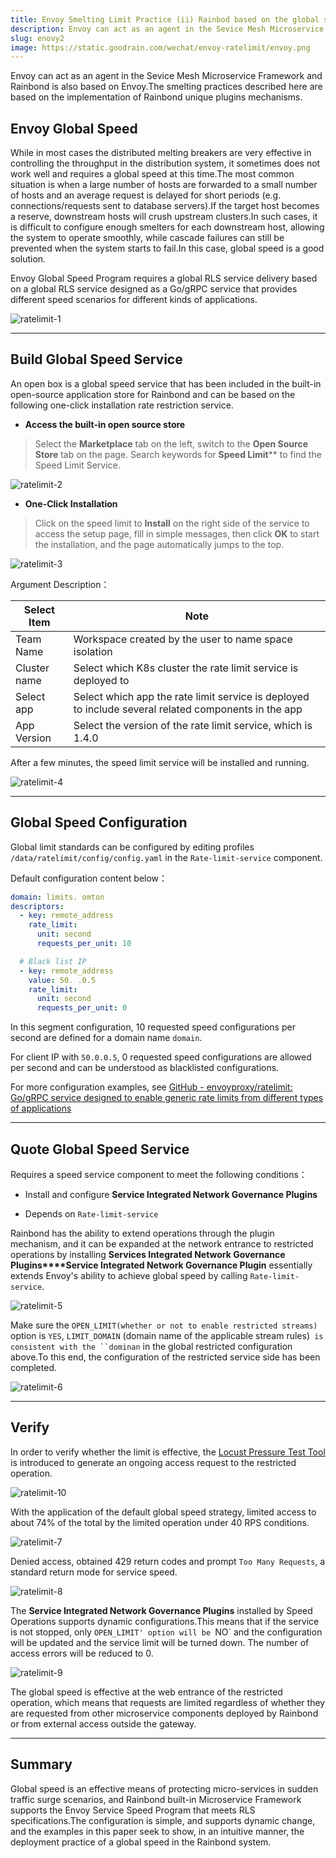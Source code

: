 ```yaml
---
title: Envoy Smelting Limit Practice (ii) Rainbod based on the global stream of RLS services
description: Envoy can act as an agent in the Sevice Mesh Microservice Framework and Rainbond is also based on Envoy.The smelting practices described here are based on the implementation of Rainbond unique plugins mechanisms
slug: enovy2
image: https://static.goodrain.com/wechat/envoy-ratelimit/envoy.png
---
```


Envoy can act as an agent in the Sevice Mesh Microservice Framework and Rainbond is also based on Envoy.The smelting practices described here are based on the implementation of Rainbond unique plugins mechanisms.

## Envoy Global Speed

While in most cases the distributed melting breakers are very effective in controlling the throughput in the distribution system, it sometimes does not work well and requires a global speed at this time.The most common situation is when a large number of hosts are forwarded to a small number of hosts and an average request is delayed for short periods (e.g. connections/requests sent to database servers).If the target host becomes a reserve, downstream hosts will crush upstream clusters.In such cases, it is difficult to configure enough smelters for each downstream host, allowing the system to operate smoothly, while cascade failures can still be prevented when the system starts to fail.In this case, global speed is a good solution.

Envoy Global Speed Program requires a global RLS service delivery based on a global RLS service designed as a Go/gRPC service that provides different speed scenarios for different kinds of applications.

![ratelimit-1](https://static.goodrain.com/wechat/envoy-ratelimit/envoy-ratelimit-1.jpeg)

---

## Build Global Speed Service

An open box is a global speed service that has been included in the built-in open-source application store for Rainbond and can be based on the following one-click installation rate restriction service.

- **Access the built-in open source store**

> Select the **Marketplace** tab on the left, switch to the **Open Source Store** tab on the page. Search keywords for **Speed Limit**\*\* to find the Speed Limit Service.

![ratelimit-2](https://static.goodrain.com/wechat/envoy-ratelimit/envoy-ratelimit-2.png)

- **One-Click Installation**

> Click on the speed limit to **Install** on the right side of the service to access the setup page, fill in simple messages, then click **OK** to start the installation, and the page automatically jumps to the top.

![ratelimit-3](https://static.goodrain.com/wechat/envoy-ratelimit/envoy-ratelimit-3.png)

Argument Description：

| Select Item  | Note                                                                                                 |
| ------------ | ---------------------------------------------------------------------------------------------------- |
| Team Name    | Workspace created by the user to name space isolation                                                |
| Cluster name | Select which K8s cluster the rate limit service is deployed to                                       |
| Select app   | Select which app the rate limit service is deployed to include several related components in the app |
| App Version  | Select the version of the rate limit service, which is 1.4.0         |

After a few minutes, the speed limit service will be installed and running.

![ratelimit-4](https://static.goodrain.com/wechat/envoy-ratelimit/envoy-ratelimit-4.png)

---

## Global Speed Configuration

Global limit standards can be configured by editing profiles `/data/ratelimit/config/config.yaml` in the `Rate-limit-service` component.

Default configuration content below：

```yaml
domain: limits. omton
descriptors:
  - key: remote_address
    rate_limit:
      unit: second
      requests_per_unit: 10

  # Black list IP
  - key: remote_address
    value: 50. .0.5
    rate_limit:
      unit: second
      requests_per_unit: 0
```

In this segment configuration, 10 requested speed configurations per second are defined for a domain name `domain`.

For client IP with `50.0.0.5`, 0 requested speed configurations are allowed per second and can be understood as blacklisted configurations.

For more configuration examples, see [GitHub - envoyproxy/ratelimit: Go/gRPC service designed to enable generic rate limits from different types of applications](https://github.com/envoyproxy/ratelimit#exams)

---

## Quote Global Speed Service

Requires a speed service component to meet the following conditions：

- Install and configure **Service Integrated Network Governance Plugins**

- Depends on `Rate-limit-service`

Rainbond has the ability to extend operations through the plugin mechanism, and it can be expanded at the network entrance to restricted operations by installing **Services Integrated Network Governance Plugins\*\*\*\*Service Integrated Network Governance Plugin** essentially extends Envoy's ability to achieve global speed by calling `Rate-limit-service`.

![ratelimit-5](https://static.goodrain.com/wechat/envoy-ratelimit/envoy-ratelimit-5.png)

Make sure the `OPEN_LIMIT(whether or not to enable restricted streams)` option is `YES`,
`LIMIT_DOMAIN` (domain name of the applicable stream rules)` is consistent with the ``dominan` in the global restricted configuration above.To this end, the configuration of the restricted service side has been completed.

![ratelimit-6](https://static.goodrain.com/wechat/envoy-ratelimit/envoy-ratelimit-6.png)

---

## Verify

In order to verify whether the limit is effective, the [Locust Pressure Test Tool](https://mp.weixin.qq.com/s/greebbqDh-a5JJJkfokh4Q) is introduced to generate an ongoing access request to the restricted operation.

![ratelimit-10](https://static.goodrain.com/wechat/envoy-ratelimit/envoy-ratelimit-10.png)

With the application of the default global speed strategy, limited access to about 74% of the total by the limited operation under 40 RPS conditions.

![ratelimit-7](https://static.goodrain.com/wechat/envoy-ratelimit/envoy-ratelimit-7.png)

Denied access, obtained 429 return codes and prompt `Too Many Requests`, a standard return mode for service speed.

![ratelimit-8](https://static.goodrain.com/wechat/envoy-ratelimit/envoy-ratelimit-8.png)

The **Service Integrated Network Governance Plugins** installed by Speed Operations supports dynamic configurations.This means that if the service is not stopped, only `OPEN_LIMIT' option will be `NO\` and the configuration will be updated and the service limit will be turned down. The number of access errors will be reduced to 0.

![ratelimit-9](https://static.goodrain.com/wechat/envoy-ratelimit/envoy-ratelimit-9.png)

The global speed is effective at the web entrance of the restricted operation, which means that requests are limited regardless of whether they are requested from other microservice components deployed by Rainbond or from external access outside the gateway.

---

## Summary

Global speed is an effective means of protecting micro-services in sudden traffic surge scenarios, and Rainbond built-in Microservice Framework supports the Envoy Service Speed Program that meets RLS specifications.The configuration is simple, and supports dynamic change, and the examples in this paper seek to show, in an intuitive manner, the deployment practice of a global speed in the Rainbond system.
